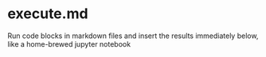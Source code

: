 # execute.md
Run code blocks in markdown files and insert the results immediately below, like a home-brewed jupyter notebook
